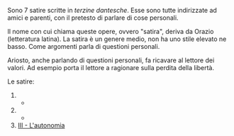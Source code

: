 Sono 7 satire scritte in *terzine dantesche*.
Esse sono tutte indirizzate ad amici e parenti, con il pretesto di parlare di cose personali.

Il nome con cui chiama queste opere, ovvero "satira", deriva da Orazio (letteratura latina). La satira è un genere medio, non ha uno stile elevato ne basso. Come argomenti parla di questioni personali.

Ariosto, anche parlando di questioni personali, fa ricavare al lettore dei valori.
Ad esempio porta il lettore a ragionare sulla perdita della libertà.

Le satire:
1. -
2. -
3. [III - L'autonomia](III.md)